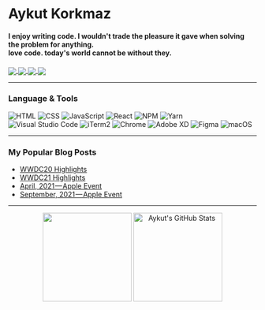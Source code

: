 <!--
<h2 align='center'><samp><strong>Hey, I'm Aykut 👋.</strong></samp></h2>
<h3 align='center'><strong><a href="http://aykut.codes" target="_blank">Personal Website 🌐</a></strong></h3>
<p align='center'><strong>Software developer | Web - JavaScript Developer | Industrial Automation Technologist</strong></p> <br> -->

# Aykut Korkmaz

<h4 align='left'>I enjoy writing code. I wouldn't trade the pleasure it gave when solving the problem for anything. <br /> love code. today's world cannot be without they.</h2>
<a href="https://www.linkedin.com/in/aykutkorkmazx/">
    <img align="center" src="https://img.shields.io/badge/LinkedIn-181818?style=flat-square&logo=linkedin"/>
</a>
<a href="https://twitter.com/AykutKorkmazX">
    <img align="center" src="https://img.shields.io/badge/Twitter-181818?style=flat-square&logo=twitter"/>
</a>
<a href="mailto:aykutkorkmaz.original@gmail.com">
    <img align="center" src="https://img.shields.io/badge/Gmail-181818?style=flat-square&logo=gmail"/>
</a>
<a href="https://www.instagram.com/aykutk.us/">
    <img align="center" src="https://img.shields.io/badge/Instagram-181818?style=flat-square&logo=instagram"/>
</a>
<!--
🚩 **Highlights:** <br>
<a><img src='https://raw.githubusercontent.com/acervenky/animated-github-badges/master/assets/acbadge.gif' width='25' height='25'/></a> 
<a><img src='https://raw.githubusercontent.com/acervenky/animated-github-badges/master/assets/pro.gif' width='25' height='25'/></a> -->
<hr>

### **Language & Tools** <br>

![HTML](https://img.shields.io/badge/HTML-181818?style=flat&logo=html5)
![CSS](https://img.shields.io/badge/CSS-181818?style=flat&logo=css3)
![JavaScript](https://img.shields.io/badge/JavaScript-181818?style=flat&logo=javascript)
![React](https://img.shields.io/badge/ReactJS-181818?style=flat&logo=react)
![NPM](https://img.shields.io/badge/NPM-181818?style=flat&logo=npm)
![Yarn](https://img.shields.io/badge/Yarn-181818?style=flat&logo=yarn)\
![Visual Studio Code](https://img.shields.io/badge/VSCode-181818?style=flat&logo=visual-studio-code)
![iTerm2](https://img.shields.io/badge/iTerm2-181818?style=flat&logo=iterm2)
![Chrome](https://img.shields.io/badge/Chrome-181818?style=flat&logo=googlechrome)
![Adobe XD](https://img.shields.io/badge/Adobe_XD-181818?style=flat&logo=adobexd)
![Figma](https://img.shields.io/badge/Figma-181818?style=flat&logo=figma)
![macOS](https://img.shields.io/badge/macOS-181818?style=flat&logo=macOS)

<hr>

### **My Popular Blog Posts**

- [WWDC20 Highlights](https://aykut.hashnode.dev/wwdc-2020-highlights)
- [WWDC21 Highlights](https://aykut.hashnode.dev/wwdc21-highlights)
- [April, 2021 — Apple Event](https://aykut.hashnode.dev/apple-event-2021-highlights)
- [September, 2021 — Apple Event](https://aykut.hashnode.dev/september-2021-apple-event)
<hr>

<p align="center">
<img height="180em" align="center" src="https://github-readme-stats.vercel.app/api/top-langs/?username=aykutkorkmaz1&hide=java,html&title_color=80ffff&text_color=ffffff&icon_color=975cff&bg_color=000000&cache_seconds=4700&locale=en" />

<img height="180em" align="center" src="https://github-readme-stats.vercel.app/api?username=aykutkorkmaz1&show_icons=true&line_height=27&count_private=true&title_color=80ffff&text_color=ffffff&icon_color=975cff&bg_color=000000&cache_seconds=4700&locale=en" alt="Aykut's GitHub Stats" />
</p>
